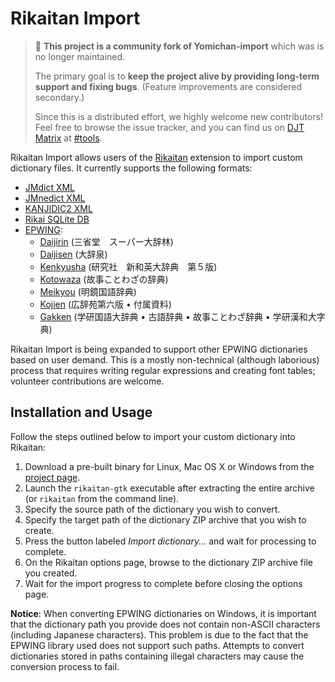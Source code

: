# Rikaitan Import

> :wave: **This project is a community fork of Yomichan-import** which was is no longer maintained.
>
> The primary goal is to **keep the project alive by providing long-term support and fixing bugs**. (Feature improvements are considered secondary.)
>
> Since this is a distributed effort,
> we highly welcome new contributors!
> Feel free to browse the issue tracker,
> and you can find us on [DJT Matrix](https://tatsumoto.neocities.org/blog/join-our-community)
> at [#tools](https://matrix.to/#/#tools:midov.pl).

Rikaitan Import allows users of the [Rikaitan](https://github.com/Ajatt-Tools/rikaitan) extension to import custom
dictionary files. It currently supports the following formats:

- [JMdict XML](http://www.edrdg.org/jmdict/edict_doc.html)
- [JMnedict XML](http://www.edrdg.org/enamdict/enamdict_doc.html)
- [KANJIDIC2 XML](http://www.edrdg.org/kanjidic/kanjd2index.html)
- [Rikai SQLite DB](https://www.polarcloud.com/getrcx/)
- [EPWING](https://ja.wikipedia.org/wiki/EPWING):
  - [Daijirin](https://en.wikipedia.org/wiki/Daijirin) (三省堂　スーパー大辞林)
  - [Daijisen](https://en.wikipedia.org/wiki/Daijisen) (大辞泉)
  - [Kenkyusha](https://en.wikipedia.org/wiki/Kenky%C5%ABsha%27s_New_Japanese-English_Dictionary) (研究社　新和英大辞典　第５版)
  - [Kotowaza](http://www.web-nihongo.com/wn/dictionary/dic_21/d-index.html) (故事ことわざの辞典)
  - [Meikyou](https://ja.wikipedia.org/wiki/%E6%98%8E%E9%8F%A1%E5%9B%BD%E8%AA%9E%E8%BE%9E%E5%85%B8) (明鏡国語辞典)
  - [Kojien](https://ja.wikipedia.org/wiki/%E5%BA%83%E8%BE%9E%E8%8B%91) (広辞苑第六版 &bull; 付属資料)
  - [Gakken](https://ja.wikipedia.org/wiki/%E5%AD%A6%E7%A0%94%E3%83%9B%E3%83%BC%E3%83%AB%E3%83%87%E3%82%A3%E3%83%B3%E3%82%B0%E3%82%B9) (学研国語大辞典 &bull; 古語辞典 &bull; 故事ことわざ辞典 &bull; 学研漢和大字典)

Rikaitan Import is being expanded to support other EPWING dictionaries based on user demand. This is a mostly
non-technical (although laborious) process that requires writing regular expressions and creating font tables; volunteer
contributions are welcome.

## Installation and Usage

Follow the steps outlined below to import your custom dictionary into Rikaitan:

1.  Download a pre-built binary for Linux, Mac OS X or Windows from the
    [project page](https://github.com/Ajatt-Tools/rikaitan-import/releases).
2.  Launch the `rikaitan-gtk` executable after extracting the entire archive (or `rikaitan` from the command line).
3.  Specify the source path of the dictionary you wish to convert.
4.  Specify the target path of the dictionary ZIP archive that you wish to create.
5.  Press the button labeled _Import dictionary..._ and wait for processing to complete.
6.  On the Rikaitan options page, browse to the dictionary ZIP archive file you created.
7.  Wait for the import progress to complete before closing the options page.

**Notice**: When converting EPWING dictionaries on Windows, it is important that the dictionary path you provide does
not contain non-ASCII characters (including Japanese characters). This problem is due to the fact that the EPWING
library used does not support such paths. Attempts to convert dictionaries stored in paths containing illegal characters
may cause the conversion process to fail.
